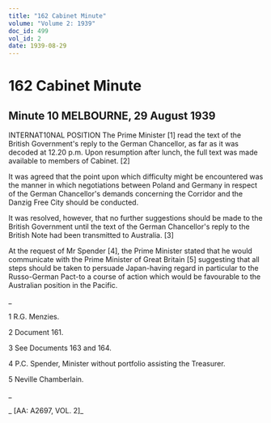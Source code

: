 ```yaml
---
title: "162 Cabinet Minute"
volume: "Volume 2: 1939"
doc_id: 499
vol_id: 2
date: 1939-08-29
---
```


# 162 Cabinet Minute

## Minute 10 MELBOURNE, 29 August 1939

INTERNAT10NAL POSITION The Prime Minister [1] read the text of the British Government's reply to the German Chancellor, as far as it was decoded at 12.20 p.m. Upon resumption after lunch, the full text was made available to members of Cabinet. [2]

It was agreed that the point upon which difficulty might be encountered was the manner in which negotiations between Poland and Germany in respect of the German Chancellor's demands concerning the Corridor and the Danzig Free City should be conducted.

It was resolved, however, that no further suggestions should be made to the British Government until the text of the German Chancellor's reply to the British Note had been transmitted to Australia. [3]

At the request of Mr Spender [4], the Prime Minister stated that he would communicate with the Prime Minister of Great Britain [5] suggesting that all steps should be taken to persuade Japan-having regard in particular to the Russo-German Pact-to a course of action which would be favourable to the Australian position in the Pacific.

_

1 R.G. Menzies.

2 Document 161.

3 See Documents 163 and 164.

4 P.C. Spender, Minister without portfolio assisting the Treasurer.

5 Neville Chamberlain.

_

_ [AA: A2697, VOL. 2]_
